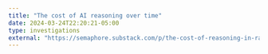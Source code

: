 ```yaml
---
title: "The cost of AI reasoning over time"
date: 2024-03-24T22:20:21-05:00
type: investigations
external: "https://semaphore.substack.com/p/the-cost-of-reasoning-in-raw-intelligence"
---
```

